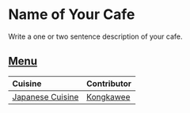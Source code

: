 # Name of Your Cafe

Write a one or two sentence description of your cafe.

## [Menu](menu.md)

| Cuisine                      | Contributor   |
|:-----------------------------|---------------|
| [Japanese Cuisine](menu.md#japanese-food) | [Kongkawee](https://github.com/Kongkawee) |
